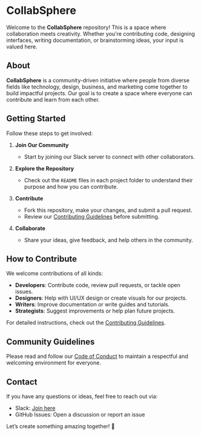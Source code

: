 # CollabSphere

Welcome to the **CollabSphere** repository! This is a space where collaboration meets creativity. Whether you're contributing code, designing interfaces, writing documentation, or brainstorming ideas, your input is valued here.

## About
**CollabSphere** is a community-driven initiative where people from diverse fields like technology, design, business, and marketing come together to build impactful projects. Our goal is to create a space where everyone can contribute and learn from each other.

## Getting Started
Follow these steps to get involved:

1. **Join Our Community**
    - Start by joining our Slack server to connect with other collaborators.

2. **Explore the Repository**
    - Check out the `README` files in each project folder to understand their purpose and how you can contribute.

3. **Contribute**
    - Fork this repository, make your changes, and submit a pull request.
    - Review our [Contributing Guidelines](CONTRIBUTING.md) before submitting.

4. **Collaborate**
    - Share your ideas, give feedback, and help others in the community.

## How to Contribute
We welcome contributions of all kinds:
- **Developers**: Contribute code, review pull requests, or tackle open issues.
- **Designers**: Help with UI/UX design or create visuals for our projects.
- **Writers**: Improve documentation or write guides and tutorials.
- **Strategists**: Suggest improvements or help plan future projects.

For detailed instructions, check out the [Contributing Guidelines](CONTRIBUTING.md).

## Community Guidelines
Please read and follow our [Code of Conduct](CODE_OF_CONDUCT.md) to maintain a respectful and welcoming environment for everyone.

## Contact
If you have any questions or ideas, feel free to reach out via:
- Slack: [Join here](#)
- GitHub Issues: Open a discussion or report an issue

Let’s create something amazing together! 🚀
